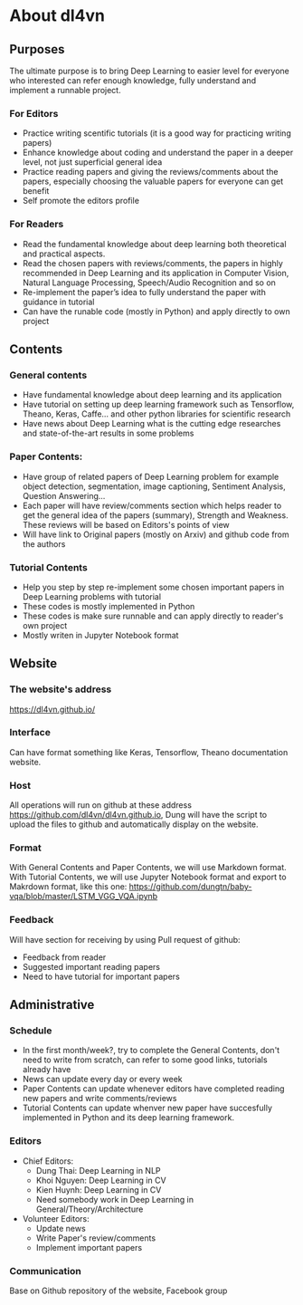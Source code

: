 # About dl4vn

## Purposes 
The ultimate purpose is to bring Deep Learning to easier level for everyone who interested can refer enough knowledge, fully understand and implement a runnable project.

### For Editors
  * Practice writing scentific tutorials (it is a good way for practicing writing papers)
  * Enhance knowledge about coding and understand the paper in a deeper level, not just superficial general idea
  * Practice reading papers and giving the reviews/comments about the papers, especially choosing the valuable papers for everyone can get benefit
  * Self promote the editors profile

### For Readers

  * Read the fundamental knowledge about deep learning both theoretical and practical aspects.
  * Read the chosen papers with reviews/comments, the papers in highly recommended in Deep Learning and its application in Computer Vision, Natural Language Processing, Speech/Audio Recognition and so on
  * Re-implement the paper’s idea to fully understand the paper with guidance in tutorial
  * Can have the runable code (mostly in Python) and apply directly to own project

## Contents
### General contents
  * Have fundamental knowledge about deep learning and its application
  * Have tutorial on setting up deep learning framework such as Tensorflow, Theano, Keras, Caffe… and other python libraries for scientific research
  * Have news about Deep Learning what is the cutting edge researches and state-of-the-art results in some problems

### Paper Contents:

  * Have group of related papers of Deep Learning problem for example object detection, segmentation, image captioning, Sentiment Analysis, Question Answering...
  * Each paper will have review/comments section which helps reader to get the general idea of the papers (summary), Strength and Weakness. These reviews will be based on Editors's points of view
  * Will have link to Original papers (mostly on Arxiv) and github code from the authors
  
### Tutorial Contents
  * Help you step by step re-implement some chosen important papers in Deep Learning problems with tutorial
  * These codes is mostly implemented in Python 
  * These codes is make sure runnable and can apply directly to reader's own project
  * Mostly writen in Jupyter Notebook format
  
## Website
### The website's address
https://dl4vn.github.io/

### Interface 
Can have format something like Keras, Tensorflow, Theano documentation website.

### Host
All operations will run on github at these address https://github.com/dl4vn/dl4vn.github.io, Dung will have the script to upload the files to github and automatically display on the website.

### Format
With General Contents and Paper Contents, we will use Markdown format.
With Tutorial Contents, we will use Jupyter Notebook format and export to Makrdown format, like this one: https://github.com/dungtn/baby-vqa/blob/master/LSTM_VGG_VQA.ipynb

### Feedback
Will have section for receiving by using Pull request of github:
  * Feedback from reader
  * Suggested important reading papers
  * Need to have tutorial for important papers

## Administrative
### Schedule
  * In the first month/week?, try to complete the General Contents, don't need to write from scratch, can refer to some good links, tutorials already have
  * News can update every day or every week
  * Paper Contents can update whenever editors have completed reading new papers and write comments/reviews
  * Tutorial Contents can update whenver new paper have succesfully implemented in Python and its deep learning framework.
  
### Editors
  * Chief Editors:
    - Dung Thai: Deep Learning in NLP
    - Khoi Nguyen: Deep Learning in CV
    - Kien Huynh: Deep Learning in CV
    - Need somebody work in Deep Learning in General/Theory/Architecture
  * Volunteer Editors:
    - Update news 
    - Write Paper's review/comments
    - Implement important papers
    
### Communication
Base on Github repository of the website, Facebook group

